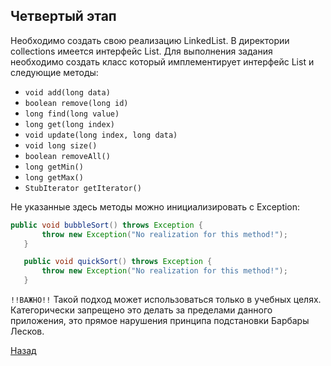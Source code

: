 ## Четвертый этап
Необходимо создать свою реализацию LinkedList.
В директории collections имеется интерфейс List. Для выполнения задания необходимо
создать класс который имплементирует интерфейс List и следующие методы:

- `void add(long data)`
- `boolean remove(long id)`
- `long find(long value)`
- `long get(long index)`
- `void update(long index, long data)`
- `void long size()`
- `boolean removeAll()`
- `long getMin()`
- `long getMax()`
- `StubIterator getIterator()`
 
 Не указанные здесь методы можно инициализировать с Exception:
 
 ```java
public void bubbleSort() throws Exception {
        throw new Exception("No realization for this method!");
    }

    public void quickSort() throws Exception {
        throw new Exception("No realization for this method!");
    }
```

``!!ВАЖНО!!`` Такой подход может использоваться только в учебных целях. Категорически
запрещено это делать за пределами данного приложения, это прямое нарушения
принципа подстановки Барбары Лесков. 

[Назад](../readme.md)